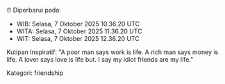 ⏰ Diperbarui pada:
- WIB: Selasa, 7 Oktober 2025 10.36.20 UTC
- WITA: Selasa, 7 Oktober 2025 11.36.20 UTC
- WIT: Selasa, 7 Oktober 2025 12.36.20 UTC

Kutipan Inspiratif:
"A poor man says work is life. A rich man says money is life. A lover says love is life but. I say my idiot friends are my life."


Kategori: friendship

